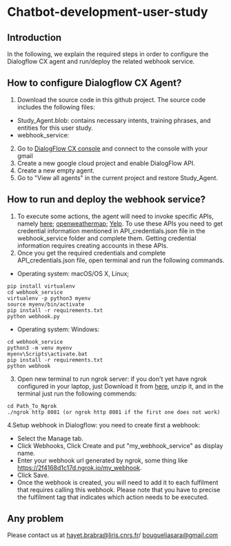 # Chatbot-development-user-study
## Introduction 
In the following, we explain the required steps in order to configure the Dialogflow CX agent and run/deploy the related webhook service. 

## How to configure Dialogflow CX Agent? 
1. Download the source code in this github project. The source code includes the following files:
 - Study_Agent.blob: contains necessary intents, training phrases, and entities for this user study.
 - webhook_service: 
2. Go to [DialogFlow CX console](https://dialogflow.cloud.google.com/cx/projects) and connect to the console with your gmail
3.  Create a new google cloud project and enable DialogFlow API.
4.   Create a new empty agent.
5.   Go to "View all agents" in the current project and restore Study_Agent.

## How to run and deploy the webhook service? 
1. To execute some actions, the agent will need to invoke specific APIs, namely [here](https://developer.here.com/); [openweathermap](https://openweathermap.org/api); [Yelp](https://www.yelp.com/developers/documentation/v3). To use these APIs you need to get credential information mentioned in API_credentials.json file in the webhook_service folder and complete them. Getting credential information requires creating accounts in these APIs.
2. Once you get the required credentials and complete API_credentials.json file, open terminal and run the following commands.
 - Operating system: macOS/OS X, Linux; 
```
pip install virtualenv
cd webhook_service
virtualenv -p python3 myenv
source myenv/bin/activate
pip install -r requirements.txt
python webhook.py
```

- Operating system: Windows:

```
cd webhook_service
python3 -m venv myenv
myenv\Scripts\activate.bat
pip install -r requirements.txt
python webhook

```

3.  Open new terminal to run ngrok server: if you don't yet have ngrok configured in your laptop, just Download it from [here](https://ngrok.com/download), unzip it, and in the terminal just run the following commends:

```
cd Path_To_Ngrok
./ngrok http 8081 (or ngrok http 8081 if the first one does not work)

```
4.Setup webhook in Dialogflow: you need to create first a webhook: <br>
  - Select the Manage tab.
  - Click Webhooks, Click Create and put "my_webhook_service" as display name.
  - Enter your webhook url generated by ngrok, some thing like https://2f4168d1c17d.ngrok.io/my_webhook.
  - Click Save.
  - Once the webhook is created, you will need to add it to each fulfilment that requires calling this webhook. Please note that you have to precise the fulfilment tag that indicates which action needs to be executed.

## Any problem
Please contact us at hayet.brabra@liris.cnrs.fr/ bougueliasara@gmail.com



